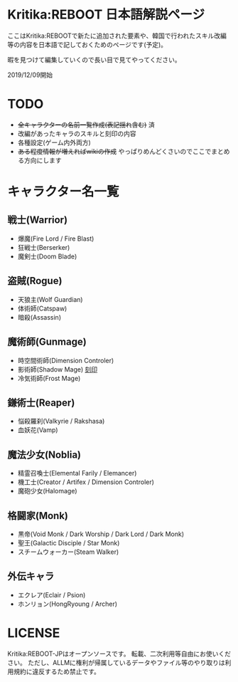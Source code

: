 # Kritika:REBOOT 日本語解説ページ

ここはKritika:REBOOTで新たに追加された要素や、韓国で行われたスキル改編等の内容を日本語で記しておくためのページです(予定)。

暇を見つけて編集していくので長い目で見てやってください。

2019/12/09開始


# TODO

- ~~全キャラクターの名前一覧作成(表記揺れ含む)~~ 済
- 改編があったキャラのスキルと刻印の内容
- 各種設定(ゲーム内外両方)
- ~~ある程度情報が増えればwikiの作成~~ やっぱりめんどくさいのでここでまとめる方向にします


# キャラクター名一覧

## 戦士(Warrior)

- 爆魔(Fire Lord / Fire Blast)
- 狂戦士(Berserker)
- 魔剣士(Doom Blade)

## 盗賊(Rogue)

- 天狼主(Wolf Guardian)
- 体術師(Catspaw)
- 暗殺(Assassin)

## 魔術師(Gunmage)

- 時空間術師(Dimension Controler)
- 影術師(Shadow Mage) [刻印](/ShadowMage.md)
- 冷気術師(Frost Mage)

## 鎌術士(Reaper)

- 悩殺羅刹(Valkyrie / Rakshasa)
- 血妖花(Vamp)

## 魔法少女(Noblia)

- 精霊召喚士(Elemental Farily / Elemancer)
- 機工士(Creator / Artifex / Dimension Controler)
- 魔砲少女(Halomage)

## 格闘家(Monk)

- 黒帝(Void Monk / Dark Worship / Dark Lord / Dark Monk)
- 聖王(Galactic Disciple / Star Monk)
- スチームウォーカー(Steam Walker)

## 外伝キャラ

- エクレア(Eclair / Psion)
- ホンリョン(HongRyoung / Archer)


# LICENSE

Kritika:REBOOT-JPはオープンソースです。 
転載、二次利用等自由にお使いください。
ただし、ALLMに権利が帰属しているデータやファイル等のやり取りは利用規約に違反するため禁止です。
